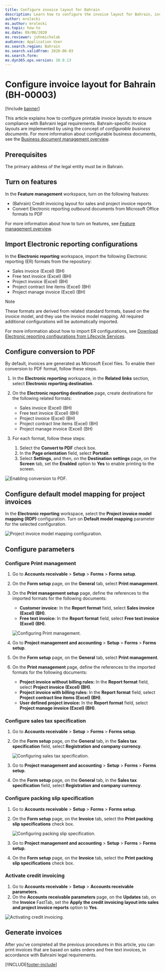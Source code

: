 ```yaml
---
title: Configure invoice layout for Bahrain
description: Learn how to configure the invoice layout for Bahrain, including prerequisites and outlines on turning on features and importing configurations.
author: mrolecki
ms.author: mrolecki
ms.topic: how-to
ms.date: 09/08/2020
ms.reviewer: johnmichalak
audience: Application User
ms.search.region: Bahrain
ms.search.validFrom: 2020-06-03
ms.search.form: 
ms.dyn365.ops.version: 10.0.13
---
```


# Configure invoice layout for Bahrain (BH-00003)

[!include [banner](../../includes/banner.md)]

This article explains how to configure printable invoice layouts to ensure compliance with Bahraini legal requirements. Bahrain-specific invoice layouts are implemented by using the concept of *configurable business documents*. For more information about configurable business documents, see the [Business document management overview](../../../fin-ops-core/dev-itpro/analytics/er-business-document-management.md). 

## Prerequisites

The primary address of the legal entity must be in Bahrain.

## <a id="features"></a>Turn on features

In the **Feature management** workspace, turn on the following features:

- (Bahrain) Credit invoicing layout for sales and project invoice reports
- Convert Electronic reporting outbound documents from Microsoft Office formats to PDF

For more information about how to turn on features, see [Feature management overview](../../../fin-ops-core/fin-ops/get-started/feature-management/feature-management-overview.md).

## <a id="ERConfigs"></a>Import Electronic reporting configurations

In the **Electronic reporting** workspace, import the following Electronic reporting (ER) formats from the repository:

- Sales invoice (Excel) (BH)
- Free text invoice (Excel) (BH)
- Project invoice (Excel) (BH)
- Project contract line items (Excel) (BH)
- Project manage invoice (Excel) (BH)

> [!NOTE]
> These formats are derived from related standard formats, based on the invoice model, and they use the invoice model mapping. All required additional configurations will be automatically imported.

For more information about how to import ER configurations, see [Download Electronic reporting configurations from Lifecycle Services](../../../fin-ops-core/dev-itpro/analytics/download-electronic-reporting-configuration-lcs.md).

## Configure conversion to PDF

By default, invoices are generated as Microsoft Excel files. To enable their conversion to PDF format, follow these steps.

1. In the **Electronic reporting** workspace, in the **Related links** section, select **Electronic reporting destination**.
2. On the **Electronic reporting destination** page, create destinations for the following related formats:

    - Sales invoice (Excel) (BH)
    - Free text invoice (Excel) (BH)
    - Project invoice (Excel) (BH)
    - Project contract line items (Excel) (BH)
    - Project manage invoice (Excel) (BH)
 
3. For each format, follow these steps:

    1. Select the **Convert to PDF** check box.
    2. In the **Page orientation** field, select **Portrait**.
    3. Select **Settings**, and then, on the **Destination settings** page, on the **Screen** tab, set the **Enabled** option to **Yes** to enable printing to the screen.

![Enabling conversion to PDF.](../media/emea-bhr-pdf.jpg)

## Configure default model mapping for project invoices

In the **Electronic reporting** workspace, select the **Project invoice model mapping (RDP)** configuration. Turn on **Default model mapping** parameter for the selected configuration.

![Project invoice model mapping configuration.](../media/invoice-model-tree.png)

## Configure parameters

### Configure Print management 

1. Go to **Accounts receivable** \> **Setup** \> **Forms** \> **Forms setup**.
2. On the **Form setup** page, on the **General** tab, select **Print management**.
3. On the **Print management setup** page, define the references to the imported formats for the following documents:

    - **Customer invoice:** In the **Report format** field, select **Sales invoice (Excel) (BH)**.
    - **Free text invoice:** In the **Report format** field, select **Free text invoice (Excel) (BH)**.

    ![Configuring Print management.](../media/emea-bhr-print_management.jpg)

4. Go to **Project management and accounting** \> **Setup** \> **Forms** \> **Forms setup**.
5. On the **Form setup** page, on the **General** tab, select **Print management**.
6. On the **Print management** page, define the references to the imported formats for the following documents:

    - **Project invoice without billing rules:** In the **Report format** field, select **Project invoice (Excel) (BH)**.
    - **Project invoice with billing rules:** In the **Report format** field, select **Project contract line items (Excel) (BH)**.
    - **User defined project invoice:** In the **Report format** field, select **Project manage invoice (Excel) (BH)**.

### Configure sales tax specification

1. Go to **Accounts receivable** \> **Setup** \> **Forms** \> **Forms setup**.
2. On the **Form setup** page, on the **General** tab, in the **Sales tax specification** field, select **Registration and company currency**.

    ![Configuring sales tax specification.](../media/emea-bhr-tax-spec.jpg)

3. Go to **Project management and accounting** \> **Setup** \> **Forms** \> **Forms setup**.
4. On the **Form setup** page, on the **General** tab, in the **Sales tax specification** field, select **Registration and company currency**.

### Configure packing slip specification

1. Go to **Accounts receivable** \> **Setup** \> **Forms** \> **Forms setup**.
2. On the **Form setup** page, on the **Invoice** tab, select the **Print packing slip specifications** check box.

    ![Configuring packing slip specification.](../media/emea-bhr-packing-spec.jpg)

3. Go to **Project management and accounting** \> **Setup** \> **Forms** \> **Forms setup**.
4. On the **Form setup** page, on the **Invoice** tab, select the **Print packing slip specifications** check box.

### Activate credit invoicing 

1. Go to **Accounts receivable** \> **Setup** \> **Accounts receivable parameters**.
2. On the **Accounts receivable parameters** page, on the **Updates** tab, on the **Invoice** FastTab, set the **Apply the credit invoicing layout into sales and project invoice reports** option to **Yes**.

![Activating credit invoicing.](../media/emea-bhr-credit.jpg)

## Generate invoices

After you've completed all the previous procedures in this article, you can print invoices that are based on sales orders and free text invoices, in accordance with Bahraini legal requirements.


[!INCLUDE[footer-include](../../../includes/footer-banner.md)]
